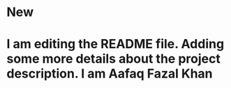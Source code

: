 # New
# I am editing the README file. Adding some more details about the project description. I am Aafaq Fazal Khan

